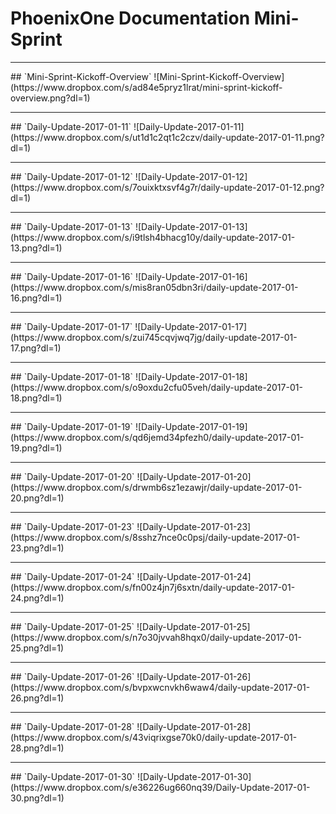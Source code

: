# PhoenixOne Documentation Mini-Sprint

<hr>
## `Mini-Sprint-Kickoff-Overview`
![Mini-Sprint-Kickoff-Overview](https://www.dropbox.com/s/ad84e5pryz1lrat/mini-sprint-kickoff-overview.png?dl=1)

<hr>
## `Daily-Update-2017-01-11`
![Daily-Update-2017-01-11](https://www.dropbox.com/s/ut1d1c2qt1c2czv/daily-update-2017-01-11.png?dl=1)

<hr>  
## `Daily-Update-2017-01-12`
![Daily-Update-2017-01-12](https://www.dropbox.com/s/7ouixktxsvf4g7r/daily-update-2017-01-12.png?dl=1)

<hr>
## `Daily-Update-2017-01-13`
![Daily-Update-2017-01-13](https://www.dropbox.com/s/i9tlsh4bhacg10y/daily-update-2017-01-13.png?dl=1)

<hr>
## `Daily-Update-2017-01-16`
![Daily-Update-2017-01-16](https://www.dropbox.com/s/mis8ran05dbn3ri/daily-update-2017-01-16.png?dl=1)

<hr>
## `Daily-Update-2017-01-17`
![Daily-Update-2017-01-17](https://www.dropbox.com/s/zui745cqvjwq7jg/daily-update-2017-01-17.png?dl=1)

<hr>
## `Daily-Update-2017-01-18`
![Daily-Update-2017-01-18](https://www.dropbox.com/s/o9oxdu2cfu05veh/daily-update-2017-01-18.png?dl=1)

<hr>
## `Daily-Update-2017-01-19`
![Daily-Update-2017-01-19](https://www.dropbox.com/s/qd6jemd34pfezh0/daily-update-2017-01-19.png?dl=1)

<hr>
## `Daily-Update-2017-01-20`
![Daily-Update-2017-01-20](https://www.dropbox.com/s/drwmb6sz1ezawjr/daily-update-2017-01-20.png?dl=1)

<hr>
## `Daily-Update-2017-01-23`
![Daily-Update-2017-01-23](https://www.dropbox.com/s/8sshz7nce0c0psj/daily-update-2017-01-23.png?dl=1)

<hr>
## `Daily-Update-2017-01-24`
![Daily-Update-2017-01-24](https://www.dropbox.com/s/fn00z4jn7j6sxtn/daily-update-2017-01-24.png?dl=1)

<hr>
## `Daily-Update-2017-01-25`
![Daily-Update-2017-01-25](https://www.dropbox.com/s/n7o30jvvah8hqx0/daily-update-2017-01-25.png?dl=1)

<hr>
## `Daily-Update-2017-01-26`
![Daily-Update-2017-01-26](https://www.dropbox.com/s/bvpxwcnvkh6waw4/daily-update-2017-01-26.png?dl=1)

<hr>
## `Daily-Update-2017-01-28`
![Daily-Update-2017-01-28](https://www.dropbox.com/s/43viqrixgse70k0/daily-update-2017-01-28.png?dl=1)

<hr>
## `Daily-Update-2017-01-30`
![Daily-Update-2017-01-30](https://www.dropbox.com/s/e36226ug660nq39/Daily-Update-2017-01-30.png?dl=1)
